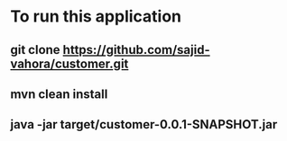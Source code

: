 # To run this application 
## git clone https://github.com/sajid-vahora/customer.git
## mvn clean install
## java -jar target/customer-0.0.1-SNAPSHOT.jar
